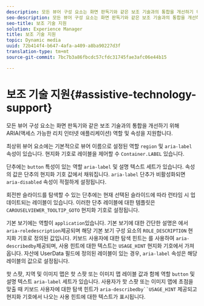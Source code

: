 ```yaml
---
description: 모든 뷰어 구성 요소는 화면 판독기와 같은 보조 기술과의 통합을 개선하기 위해 ARIA(액세스 가능한 리치 인터넷 애플리케이션) 역할 및 속성을 지원합니다.
seo-description: 모든 뷰어 구성 요소는 화면 판독기와 같은 보조 기술과의 통합을 개선하기 위해 ARIA(액세스 가능한 리치 인터넷 애플리케이션) 역할 및 속성을 지원합니다.
seo-title: 보조 기술 지원
solution: Experience Manager
title: 보조 기술 지원
topic: Dynamic media
uuid: 72b414f4-b647-4afa-a409-a8ba90227d3f
translation-type: tm+mt
source-git-commit: 7bc7b3a86fbcdc57cfdc31745fae3afc06e44b15

---
```



# 보조 기술 지원{#assistive-technology-support}

모든 뷰어 구성 요소는 화면 판독기와 같은 보조 기술과의 통합을 개선하기 위해 ARIA(액세스 가능한 리치 인터넷 애플리케이션) 역할 및 속성을 지원합니다.

최상위 뷰어 요소에는 기본적으로 뷰어 이름으로 설정된 역할 `region` 및 `aria-label` 속성이 있습니다. 현지화 기호로 레이블을 제어할 수 `Container.LABEL` 있습니다.

단추에는 `button` 특성이 있는 역할 `aria-label` 및 설명 텍스트 세트가 있습니다. 속성의 값은 단추의 현지화 기호 값에서 채워집니다. `aria-label` 단추가 비활성화되면 `aria-disabled` 속성이 적절하게 설정됩니다.

회전판 슬라이드를 탐색할 수 있는 단추에는 현재 선택된 슬라이드에 따라 런타임 시 업데이트되는 레이블이 있습니다. 이러한 단추 레이블에 대한 템플릿은 `CAROUSELVIEWER_TOOLTIP_GOTO` 현지화 기호로 설정됩니다.

기본 보기에는 역할이 `application`있습니다. 기본 보기에 대한 간단한 설명은 에서 `aria-roledescription`제공되며 해당 기본 보기 구성 요소의 `ROLE_DESCRIPTION` 현지화 기호로 정의된 값입니다. 키보드 사용자에 대한 탐색 힌트는 를 사용하여 `aria-describedby`제공되며, 사용 힌트에 대한 텍스트는 `USAGE_HINT` 현지화 기호에서 가져옵니다. 자산에 UserData 필드에 정의된 레이블이 있는 경우, `aria-label` 속성은 해당 레이블의 값으로 설정됩니다.

핫 스팟, 지역 및 이미지 맵은 핫 스팟 또는 이미지 맵 레이블 값과 함께 역할 `button` 및 설명 텍스트 `aria-label` 세트가 있습니다. 사용자가 핫 스팟 또는 이미지 맵에 초점을 맞출 때 키보드 사용자에 대한 탐색 힌트가 `aria-describedby``USAGE_HINT` 제공되고 현지화 기호에서 나오는 사용 힌트에 대한 텍스트가 표시됩니다.
